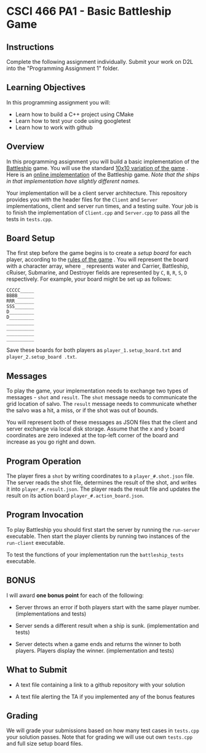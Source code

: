 # CSCI 466 PA1 - Basic Battleship Game

## Instructions


Complete the following assignment individually.
Submit your work on D2L into the "Programming Assignment 1" folder. 


## Learning Objectives

In this programming assignment you will:

- Learn how to build a C++ project using CMake
- Learn how to test your code using googletest
- Learn how to work with github 


## Overview

In this programming assignment you will build a basic implementation of the 
[Battleship](https://en.wikipedia.org/wiki/Battleship_\(game\)) 
game.
You will use the standard 
[10x10 variation of the game](https://en.wikipedia.org/wiki/Battleship_\(game\)#Description)
.
Here is an 
[online implementation](http://www.battleshiponline.org/) 
of the Battleship game.
*Note that the ships in that implementation have slightly different names.*

Your implementation will be a client server architecture.
This repository provides you with the header files for the `Client` and `Server` implementations, client and server 
run times, and a testing suite.
Your job is to finish the implementation of `Client.cpp` and `Server.cpp` to pass all the tests in `tests.cpp`.


## Board Setup

The first step before the game begins is to create a *setup board* for each player, according to the 
[rules of the game](https://en.wikipedia.org/wiki/Battleship_\(game\)#Description)
.
You will represent the board with a character array, where `_` represents water and Carrier, Battleship, cRuiser, 
Submarine, and Destroyer fields are represented by `C`, `B`, `R`, `S`, `D` respectively. 
For example, your board might be set up as follows:

```
CCCCC_____
BBBB______
RRR_______
SSS_______
D_________
D_________
__________
__________
__________
__________
```

Save these boards for both players as `player_1.setup_board.txt` and `player_2.setup_board
.txt`.

## Messages

To play the game, your implementation needs to exchange two types of messages - `shot` and `result`.
The `shot` message needs to communicate the grid location of salvo.
The `result` message needs to communicate whether the salvo was a hit, a miss, or if the shot was out of bounds.

You will represent both of these messages as JSON files that the client and server exchange via local disk storage.
Assume that the x and y board coordinates are zero indexed at the top-left corner of the board and increase as you go 
right and down.


## Program Operation

The player fires a `shot` by writing coordinates to a `player_#.shot.json` file.
The server reads the shot file, determines the result of the shot, and writes it into `player_#.result.json`.
The player reads the result file and updates the result on its action board `player_#.action_board.json`.


## Program Invocation

To play Battleship you should first start the server by running the `run-server` executable.
Then start the player clients by running two instances of the `run-client` executable.

To test the functions of your implementation run the `battleship_tests` executable.


## BONUS

I will award __one bonus point__ for each of the following:  

* Server throws an error if both players start with the same player number. (implementations and tests)

* Server sends a different result when a ship is sunk. (implementation and tests)

* Server detects when a game ends and returns the winner to both players. Players display the winner. (implementation
 and tests)


## What to Submit

* A text file containing a link to a github repository with your solution

* A text file alerting the TA if you implemented any of the bonus features


## Grading 

We will grade your submissions based on how many test cases in `tests.cpp` your solution passes.
Note that for grading we will use out own `tests.cpp` and full size setup board files.



